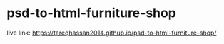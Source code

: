 # psd-to-html-furniture-shop

live link: https://tareqhassan2014.github.io/psd-to-html-furniture-shop/
